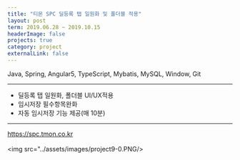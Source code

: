 ```yaml
---
title: "티몬 SPC 딜등록 탭 일원화 및 폴더블 적용"
layout: post
term: 2019.06.28 ~ 2019.10.15
headerImage: false
projects: true
category: project
externalLink: false
---
```


Java, Spring, Angular5, TypeScript, Mybatis, MySQL, Window, Git

---

- 딜등록 탭 일원화, 폴더블 UI/UX적용
- 임시저장 필수항목완화
- 자동 임시저장 기능 제공(매 10분)


---

https://spc.tmon.co.kr
<br><br>
<img src="../assets/images/project9-0.PNG/>
